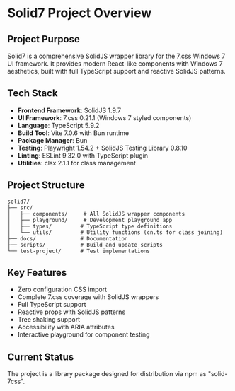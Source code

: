 # Solid7 Project Overview

## Project Purpose
Solid7 is a comprehensive SolidJS wrapper library for the 7.css Windows 7 UI framework. It provides modern React-like components with Windows 7 aesthetics, built with full TypeScript support and reactive SolidJS patterns.

## Tech Stack
- **Frontend Framework**: SolidJS 1.9.7
- **UI Framework**: 7.css 0.21.1 (Windows 7 styled components)
- **Language**: TypeScript 5.9.2
- **Build Tool**: Vite 7.0.6 with Bun runtime
- **Package Manager**: Bun
- **Testing**: Playwright 1.54.2 + SolidJS Testing Library 0.8.10
- **Linting**: ESLint 9.32.0 with TypeScript plugin
- **Utilities**: clsx 2.1.1 for class management

## Project Structure
```
solid7/
├── src/
│   ├── components/     # All SolidJS wrapper components
│   ├── playground/     # Development playground app
│   ├── types/         # TypeScript type definitions
│   └── utils/         # Utility functions (cn.ts for class joining)
├── docs/              # Documentation
├── scripts/           # Build and update scripts
└── test-project/      # Test implementations
```

## Key Features
- Zero configuration CSS import
- Complete 7.css coverage with SolidJS wrappers
- Full TypeScript support
- Reactive props with SolidJS patterns
- Tree shaking support
- Accessibility with ARIA attributes
- Interactive playground for component testing

## Current Status
The project is a library package designed for distribution via npm as "solid-7css".